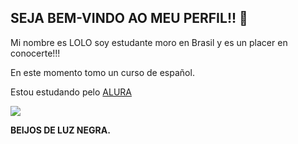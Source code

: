## SEJA BEM-VINDO AO MEU PERFIL!! 📔 
Mi nombre es LOLO
soy estudante moro en Brasil y es un placer en conocerte!!!

En este momento tomo un curso de español.

Estou estudando pelo [ALURA](https://www.alura.com.br)

![](https://media1.tenor.com/m/RTPlQI1jeH4AAAAC/jim-face.gif)

**BEIJOS DE LUZ NEGRA.**
